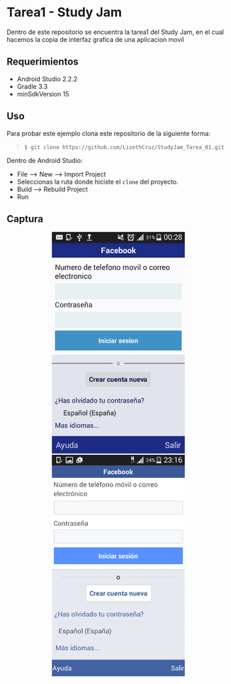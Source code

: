 Tarea1 - Study Jam
===

Dentro de este repositorio se encuentra la tarea1 del Study Jam, en el cual
hacemos la copia de interfaz grafica de una aplicacion movil

Requerimientos
------------
  * Android Studio 2.2.2
  * Gradle 3.3
  * minSdkVersion 15

Uso
---------
Para probar este ejemplo clona este repositorio de la siguiente forma:
>
>     $ git clone https://github.com/LizethCruz/StudyJam_Tarea_01.git

Dentro de Android Studio:

* File --> New --> Import Project
* Seleccionas la ruta donde hiciste el `clone` del proyecto.
* Build --> Rebuild Project
* Run

Captura
---------

<div align="center">
    <center>
        <img src="/img/captura.png" width="300">
    </center>
</div>
<div align="center">
    <center>
        <img src="/img/original.png" width="300">
    </center>
</div>
<br><br>


